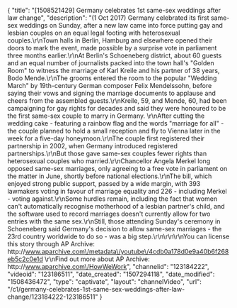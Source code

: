 {
    "title": "[1508521429] Germany celebrates 1st same-sex weddings after law change",
    "description": "(1 Oct 2017) Germany celebrated its first same-sex weddings on Sunday, after a new law came into force putting gay and lesbian couples on an equal legal footing with heterosexual couples.\r\nTown halls in Berlin, Hamburg and elsewhere opened their doors to mark the event, made possible by a surprise vote in parliament three months earlier.\r\nAt Berlin's Schoeneberg district, about 60 guests and an equal number of journalists packed into the town hall's \"Golden Room\" to witness the marriage of Karl Kreile and his partner of 38 years, Bodo Mende.\r\nThe grooms entered the room to the popular \"Wedding March\" by 19th-century German composer Felix Mendelssohn, before saying their vows and signing the marriage documents to applause and cheers from the assembled guests.\r\nKreile, 59, and Mende, 60, had been campaigning for gay rights for decades and said they were honoured to be the first same-sex couple to marry in Germany. \r\nAfter cutting the wedding cake - featuring a rainbow flag and the words \"marriage for all\" - the couple planned to hold a small reception and fly to Vienna later in the week for a five-day honeymoon.\r\nThe couple first registered their partnership in 2002, when Germany introduced registered partnerships.\r\nBut those gave same-sex couples fewer rights than heterosexual couples who married.\r\nChancellor Angela Merkel long opposed same-sex marriages, only agreeing to a free vote in parliament on the matter in June, shortly before national elections.\r\nThe bill, which enjoyed strong public support, passed by a wide margin, with 393 lawmakers voting in favour of marriage equality and 226 - including Merkel - voting against.\r\nSome hurdles remain, including the fact that women can't automatically recognise motherhood of a lesbian partner's child, and the software used to record marriages doesn't currently allow for two entries with the same sex.\r\nStill, those attending Sunday's ceremony in Schoeneberg said Germany's decision to allow same-sex marriages - the 23rd country worldwide to do so - was a big step.\r\n\r\n\r\nYou can license this story through AP Archive: http:\/\/www.aparchive.com\/metadata\/youtube\/4cdb0a178d0e9a40b6f268eb5c2c0e1d \r\nFind out more about AP Archive: http:\/\/www.aparchive.com\/HowWeWork",
    "channelid": "123184222",
    "videoid": "123186511",
    "date_created": "1507294118",
    "date_modified": "1508436472",
    "type": "captivate",
    "layout": "channelVideo",
    "url": "\/c1\/germany-celebrates-1st-same-sex-weddings-after-law-change\/123184222-123186511"
}